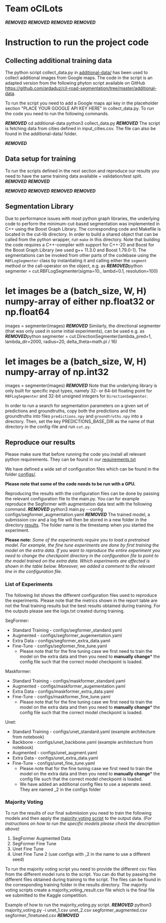 # Team oCILots
***REMOVED***
***REMOVED***
***REMOVED***
***REMOVED***

# Instruction to run the project code

## Collecting additional training data

The python script collect\_data.py in  [additional-data/](additional-data) has been used to collect additional images from Google maps. The code in the script is an adapted version from the following phyton script available on GitHub https://github.com/ardaduz/cil-road-segmentation/tree/master/additional-data. 

To run the script you need to add a Google maps api key in the  placeholder section "PLACE YOUR GOOGLE API KEY HERE" in collect\_data.py. 
To run the code you need to run the following commands. 

***REMOVED***
cd additional-data
python3 collect_data.py
***REMOVED***
The script is fetching data from cities defined in input\_cities.csv. The file can also be found in the additional-data/ folder. 


***REMOVED*** 

## Data setup for training
To run the scripts defined in the next section and reproduce our results you need to have the same training data available + validation/test split. ***REMOVED***
***REMOVED***

***REMOVED***
***REMOVED***
***REMOVED***
***REMOVED***

## Segmentation Library
Due to performance issues with most python graph libraries, the underlying code to perform the minimum-cut-based segmentation was implemented in C++ using the Boost Graph Library.
The corresponding code and Makefile is located in the cut-lib directory.
In order to build a shared object that can be called from the python wrapper, run `make` in this directory.
Note that building the code requires a C++-compiler with support for C++-20 and Boost for the Boost Graph Library (we used g++ 11.3.0 and Boost 1.79.0-1).
The segmentations can be invoked from other parts of the codebase using the `RBFLogSegmenter` class by instantiating it and calling either the `segment` method or the call-operator on the object, e.g. as
***REMOVED***python
segmenter = cut.RBFLogSegmenter(sigma=10., lambd=0.1, resolution=100)
# let images be a (batch_size, W, H) numpy-array of either np.float32 or np.float64
images = segmenter(images)
***REMOVED***
Similarly, the directional segmenter (that was only used in some initial experiments), can be used e.g. as
***REMOVED***python
segmenter = cut.DirectionSegmenter(lambda_pred=1, lambda_dir=2000, radius=20, delta_theta=math.pi / 16)
# let images be a (batch_size, W, H) numpy-array of np.int32
images = segmenter(images)
***REMOVED***
Note that the underlying library is only built for specific input types, namely 32- or 64-bit floating point for `RBFLogSegmenter` and 32-bit unsigned integers for `DirectionSegmenter`.

In order to run a search for segmentation parameters on a given set of predictions and groundtruths, copy both the predictions and the groundtruths into files `predictions.npy` and `groundtruths.npy` into a directory.
Then, set the key PREDICTIONS\_BASE\_DIR as the name of that directory in the config-file and run `cut.py`.


## Reproduce our results
Please make sure that before running the code you install all relevant python requirements. They can be found in our [requirements.txt](requirements.txt)


We have defined a wide set of configuration files which can be found in the folder [configs/](configs/). 

**Please note that some of the code needs to be run with a GPU.**

Reproducing the results with the configuration files can be done by passing the relevant configuration file to the main.py. You can for example reproduce the Segformer with augmentation data test with the following command. 
***REMOVED***
python3 main.py --config configs/segformer_augmentation.yaml
***REMOVED***
The trained model, a submission csv and a log file will then be stored in a new folder in the directory [results](results/). The folder name is the timestamp when you started the experiment. 


**Please note:**
*Some of the experiments require you to load a pretrained model. For example, the fine tune experiments are done by first training the model on the extra data. If you want to reproduce the entire experiment you need to change the checkpoint directory in the configuration file to point to the model trained on the extra data. Which experiments are affected is shown in the table below. Moreover, we added a comment to the relevant line in the configuration file*. 

### List of Experiments
The following list shows the different configuration files used to reproduce the experiments. Please note that the metrics shown in the report table are not the final training results but the best results obtained during training. For the outputs please see the logs.txt created during training. 


SegFormer:

- Standard Training - configs/segformer\_standard.yaml
- Augmented - configs/segformer\_augementation.yaml
- Extra Data - configs/segformer\_extra\_data.yaml
- Fine-Tune - configs/segformer\_fine\_tune.yaml
  - Please note that for the fine tuning case we first need to train the model on the extra data and then you need to **manually change*** the config file such that the correct model checkpoint is loaded. 

Maskformer:

- Standard Training - configs/maskformer_standard.yaml
- Augmented - configs/maskformer_augementation.yaml
- Extra Data - configs/maskformer_extra_data.yaml
- Fine-Tune - configs/maskformer_fine_tune.yaml
  - Please note that for the fine tuning case we first need to train the model on the extra data and then you need to **manually change*** the config file such that the correct model checkpoint is loaded. 

Unet:

- Standard Training - configs/unet_standard.yaml (example architecture from notebook)
- Backbone - configs/unet_backbone.yaml (example architecture from notebook)
- Augmented - configs/unet_augment.yaml
- Extra Data - configs/unet_extra_data.yaml
- Fine-Tune - configs/unet_fine_tune.yaml
  - Please note that for the fine tuning case we first need to train the model on the extra data and then you need to **manually change*** the config file such that the correct model checkpoint is loaded. 
  - We have added an additional config files to use a seperate seed. They are named _2 in the configs folder


### Majority Voting
To run the results of our final submission you need to train the following models and then apply the [majority voting script](majority_voting.py) to the output data. *(For instructions on how to run the specific models please check the description above)*
1. SegFormer Augmented Data 
2. SegFormer Fine Tune
3. Unet Fine Tune
4. Unet Fine Tune 2 (use configs with _2 in the name to use a different seed)

To run the majority voting script you need to provide the different csv files from the different model runs to the script. You can do that by passing the different files obtained during training to the script. The files can be found in the corresponding training folder in the results directory. The majority voting scripts create a majority_voting_result.csv file which is the final file we submitted to the Kaggle competition. 

Example of how to run the majority_voting.py script. 
***REMOVED***
python3 majority_voting.py -i unet_1.csv unet_2.csv segformer_augmented.csv segformer_finetuned.csv 
***REMOVED***


